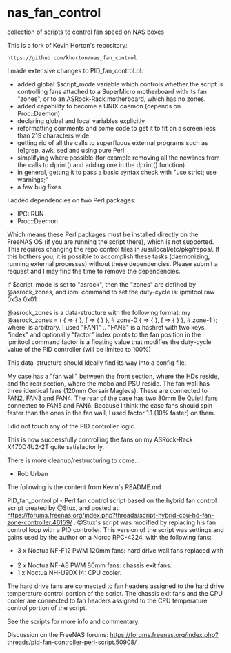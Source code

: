 # nas_fan_control
collection of scripts to control fan speed on NAS boxes

This is a fork of Kevin Horton's repository:

	https://github.com/khorton/nas_fan_control

I made extensive changes to PID_fan_control.pl:

* added global $script_mode variable which controls whether the script is controlling fans attached to a SuperMicro motherboard with its fan "zones", or to an ASRock-Rack motherboard, which has no zones.
* added capability to become a UNIX daemon (depends on Proc::Daemon)
* declaring global and local variables explicitly
* reformatting comments and some code to get it to fit on a screen less than 219 characters wide
* getting rid of all the calls to superfluous external programs such as [e]grep, awk, sed and using pure Perl
* simplifying where possible (for example removing all the newlines from the calls to dprint() and adding one in the dprint() function)
* in general, getting it to pass a basic syntax check with "use strict; use warnings;"
* a few bug fixes

I added dependencies on two Perl packages:

* IPC::RUN
* Proc::Daemon

Which means these Perl packages must be installed directly on the FreeNAS OS (if you are running the script there), which is not supported. This requires changing the repo control files in /usr/local/etc/pkg/repos/. If this bothers you, it is possible to accomplish these tasks (daemonizing, running external processes) without these dependencies. Please submit a request and I may find the time to remove the dependencies.

If $script_mode is set to "asrock", then the "zones" are defined by @asrock_zones, and ipmi command to set the duty-cycle is:
ipmitool raw 0x3a 0x01 <FAN1-duty-cycle> .. <FAN6-duty-cycle> <filler> <filler>

@asrock_zones is a data-structure with the following format:
my @asrock_zones = (
	{ <FAN-NAME> => { <FAN-ENTRY> }, [<FAN-NAME> => { <FAN-ENTRY> } }, # zone-0
	{ <FAN-NAME> => { <FAN-ENTRY> }, [<FAN-NAME> => { <FAN-ENTRY> } }, # zone-1
);
where:
	<FAN-NAME> is arbitrary. I used "FAN1" .. "FAN6"
	<FAN-ENTRY> is a hashref with two keys, "index" and optionally "factor"
		index points to the fan position in the ipmitool command
		factor is a floating value that modifies the duty-cycle value of the
			PID controller (will be limited to 100%)

This data-structure should ideally find its way into a config file.

My case has a "fan wall" between the front section, where the HDs reside, and the rear section, where the mobo and PSU reside. The fan wall has three identical fans (120mm Corsair Maglevs). These are connected to FAN2, FAN3 and FAN4. The rear of the case has two 80mm Be Quiet! fans connected to FAN5 and FAN6. Because I think the case fans should spin faster than the ones in the fan wall, I used factor 1.1 (10% faster) on them.

I did not touch any of the PID controller logic.

This is now successfully controlling the fans on my ASRock-Rack X470D4U2-2T quite satisfactorily.

There is more cleanup/restructuring to come...

- Rob Urban

The following is the content from Kevin's README.md

PID_fan_control.pl - Perl fan control script based on the hybrid fan control script created by @Stux, and posted at:
https://forums.freenas.org/index.php?threads/script-hybrid-cpu-hd-fan-zone-controller.46159/ .  @Stux's script was modified by replacing his fan control loop with a PID controller.  This version of the script was settings and gains used by the author on a Norco RPC-4224, with the following fans:

*  3 x Noctua NF-F12 PWM 120mm fans: hard drive wall fans replaced with .  
*  2 x Noctua NF-A8 PWM 80mm fans: chassis exit fans.  
*  1 x Noctua NH-U9DX I4: CPU cooler.

The hard drive fans are connected to fan headers assigned to the hard drive temperature control portion of the script.  The chassis exit fans and the CPU cooler are connected to fan headers assigned to the CPU temperature control portion of the script.

See the scripts for more info and commentary.

Discussion on the FreeNAS forums: https://forums.freenas.org/index.php?threads/pid-fan-controller-perl-script.50908/
